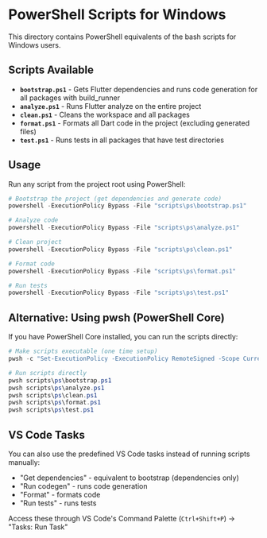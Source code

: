 # PowerShell Scripts for Windows

This directory contains PowerShell equivalents of the bash scripts for Windows users.

## Scripts Available

- **`bootstrap.ps1`** - Gets Flutter dependencies and runs code generation for all packages with build_runner
- **`analyze.ps1`** - Runs Flutter analyze on the entire project
- **`clean.ps1`** - Cleans the workspace and all packages
- **`format.ps1`** - Formats all Dart code in the project (excluding generated files)
- **`test.ps1`** - Runs tests in all packages that have test directories

## Usage

Run any script from the project root using PowerShell:

```powershell
# Bootstrap the project (get dependencies and generate code)
powershell -ExecutionPolicy Bypass -File "scripts\ps\bootstrap.ps1"

# Analyze code
powershell -ExecutionPolicy Bypass -File "scripts\ps\analyze.ps1"

# Clean project
powershell -ExecutionPolicy Bypass -File "scripts\ps\clean.ps1"

# Format code
powershell -ExecutionPolicy Bypass -File "scripts\ps\format.ps1"

# Run tests
powershell -ExecutionPolicy Bypass -File "scripts\ps\test.ps1"
```

## Alternative: Using pwsh (PowerShell Core)

If you have PowerShell Core installed, you can run the scripts directly:

```powershell
# Make scripts executable (one time setup)
pwsh -c "Set-ExecutionPolicy -ExecutionPolicy RemoteSigned -Scope CurrentUser"

# Run scripts directly
pwsh scripts\ps\bootstrap.ps1
pwsh scripts\ps\analyze.ps1
pwsh scripts\ps\clean.ps1
pwsh scripts\ps\format.ps1
pwsh scripts\ps\test.ps1
```

## VS Code Tasks

You can also use the predefined VS Code tasks instead of running scripts manually:
- "Get dependencies" - equivalent to bootstrap (dependencies only)
- "Run codegen" - runs code generation
- "Format" - formats code
- "Run tests" - runs tests

Access these through VS Code's Command Palette (`Ctrl+Shift+P`) → "Tasks: Run Task"
